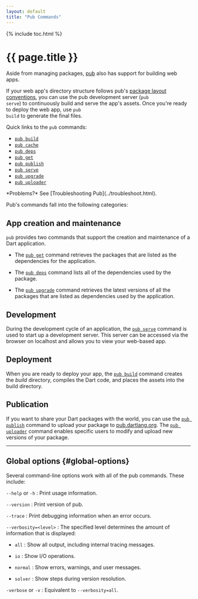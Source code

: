 ```yaml
---
layout: default
title: "Pub Commands"
---
```


{% include toc.html %}

# {{ page.title }}

Aside from managing packages, [pub](/tools/pub/) also has support for
building web apps.

If your web app's directory structure follows pub's [package layout
conventions](/tools/pub/package-layout.html), you can use the pub
development server (<code class="literal">pub serve</code>) to continuously
build and serve the app's assets. Once you're ready to deploy the web app,
use <code class="literal">pub build</code> to generate the final files.

Quick links to the `pub` commands:

* [`pub build`](pub-build.html)
* [`pub cache`](pub-cache.html)
* [`pub deps`](pub-deps.html)
* [`pub get`](pub-get.html)
* [`pub publish`](pub-lish.html)
* [`pub serve`](pub-serve.html)
* [`pub upgrade`](pub-upgrade.html)
* [`pub uploader`](pub-uploader.html)

<aside class="alert alert-info" markdown="1">
*Problems?*
See [Troubleshooting Pub](../troubleshoot.html).
</aside>

Pub's commands fall into the following categories:

## App creation and maintenance

`pub` provides two commands that support
the creation and maintenance of a Dart application.

* The [`pub get`](pub-get.html) command retrieves the packages that are
  listed as the dependencies for the application.

* The [`pub deps`](pub-deps.html) command lists all of the dependencies
  used by the package.

* The [`pub upgrade`](pub-upgrade.html) command retrieves the latest
  versions of all the packages that are listed as dependencies
  used by the application.

## Development

During the development cycle of an application, the
[`pub serve`](pub-serve.html)
command is used to start up a development server.
This server can be accessed via the browser on localhost and
allows you to view your web-based app.

## Deployment

When you are ready to deploy your app, the
[`pub build`](pub-build.html) command
creates the *build* directory, compiles the Dart code, and places 
the assets into the build directory.

## Publication

If you want to share your Dart packages with the world, you can
use the [`pub publish`](pub-lish.html) command to upload your package to 
[pub.dartlang.org](http://pub.dartlang.org). The
[`pub uploader`](pub-uploader.html) command enables specific users
to modify and upload new versions of your package.

---

## Global options {#global-options}

Several command-line options work with all of the pub commands.
These include:

`--help` or `-h`
: Print usage information.

`--version`
: Print version of pub.

`--trace`
: Print debugging information when an error occurs.

`--verbosity=<level>`
: The specified level determines the amount of information that is displayed:

* `all`
: Show all output, including internal tracing messages.

* `io`
: Show I/O operations.

* `normal`
: Show errors, warnings, and user messages.

* `solver`
: Show steps during version resolution.

`-verbose` or `-v`
: Equivalent to `--verbosity=all`.
